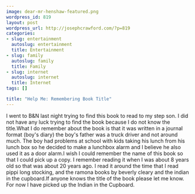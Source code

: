 ```yaml
--- 
image: dear-mr-henshaw-featured.png
wordpress_id: 819
layout: post
wordpress_url: http://josephcrawford.com/?p=819
categories: 
- slug: entertainment
  autoslug: entertainment
  title: Entertainment
- slug: family
  autoslug: family
  title: Family
- slug: internet
  autoslug: internet
  title: Internet
tags: []

title: "Help Me: Remembering Book Title"
---
```

I went to B&N last night trying to find this book to read to my step son.  I did not have any luck trying to find the book because I do not know the title.What I do remember about the book is that it was written in a journal format (boy's diary) the boy's father was a truck driver and not around much.  The boy had problems at school with kids taking his lunch from his lunch box so he decided to make a lunchbox alarm and I believe he also used it as a door alarm.I wish I could remember the name of this book so that I could pick up a copy.  I remember reading it when I was about 8 years old so that was about 20 years ago.  I read it around the time that I read pippi long stocking, and the ramona books by beverly cleary and the indian in the cupboard.If anyone knows the title of the book please let me know.  For now I have picked up the Indian in the Cupboard.
